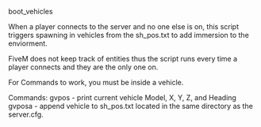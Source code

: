 boot_vehicles

When a player connects to the server and no one else is on, this script triggers spawning in vehicles from the sh_pos.txt to add immersion to the enviorment. 

FiveM does not keep track of entities thus the script runs every time a player connects and they are the only one on.

For Commands to work, you must be inside a vehicle.

Commands:
gvpos - print current vehicle Model, X, Y, Z, and Heading
gvposa - append vehicle to sh_pos.txt located in the same directory as the server.cfg.
